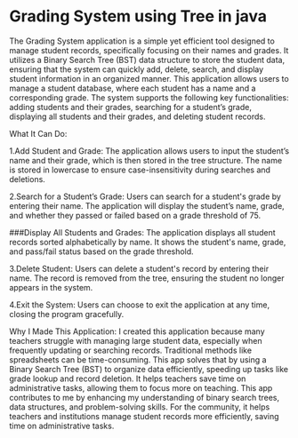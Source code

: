 # Grading System using Tree in java

The Grading System application is a simple yet efficient tool designed to manage student records, specifically focusing on their names and grades. It utilizes a Binary Search Tree (BST) data structure to store the student data, ensuring that the system can quickly add, delete, search, and display student information in an organized manner.
This application allows users to manage a student database, where each student has a name and a corresponding grade. The system supports the following key functionalities: adding students and their grades, searching for a student’s grade, displaying all students and their grades, and deleting student records.

What It Can Do:

1.Add Student and Grade:
The application allows users to input the student’s name and their grade, which is then stored in the tree structure. The name is stored in lowercase to ensure case-insensitivity during searches and deletions.

2.Search for a Student’s Grade:
Users can search for a student's grade by entering their name. The application will display the student’s name, grade, and whether they passed or failed based on a grade threshold of 75.

###Display All Students and Grades:
The application displays all student records sorted alphabetically by name. It shows the student's name, grade, and pass/fail status based on the grade threshold.

3.Delete Student:
Users can delete a student's record by entering their name. The record is removed from the tree, ensuring the student no longer appears in the system.

4.Exit the System:
Users can choose to exit the application at any time, closing the program gracefully.

Why I Made This Application:
I created this application because many teachers struggle with managing large student data, especially when frequently updating or searching records. Traditional methods like spreadsheets can be time-consuming.
This app solves that by using a Binary Search Tree (BST) to organize data efficiently, speeding up tasks like grade lookup and record deletion. It helps teachers save time on administrative tasks, allowing them to focus more on teaching.
This app contributes to me by enhancing my understanding of binary search trees, data structures, and problem-solving skills. For the community, it helps teachers and institutions manage student records more efficiently, saving time on administrative tasks.








